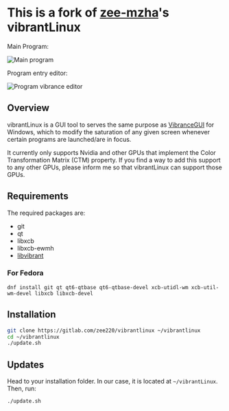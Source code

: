 # This is a fork of [zee-mzha](https://github.com/zee-mzha/vibrantLinux)'s vibrantLinux
Main Program:

![Main program](assets/program.png)

Program entry editor:

![Program vibrance editor](assets/entryeditor.png)

## Overview

vibrantLinux is a GUI tool to serves the same purpose as [VibranceGUI](https://vibrancegui.com/) for Windows, which to modify the saturation of any given screen whenever certain programs are launched/are in focus.

It currently only supports Nvidia and other GPUs that implement the Color Transformation Matrix (CTM) property. If you find a way to add this support to any other GPUs, please inform me so that vibrantLinux can support those GPUs.

## Requirements

The required packages are:

- git
- qt
- libxcb
- libxcb-ewmh
- [libvibrant](https://gitlab.com/Scrumplex/vibrant/)

### For Fedora
`dnf install git qt qt6-qtbase qt6-qtbase-devel xcb-utidl-wm xcb-util-wm-devel libxcb libxcb-devel`

## Installation

```bash
git clone https://gitlab.com/zee220/vibrantlinux ~/vibrantlinux
cd ~/vibrantlinux
./update.sh
```

## Updates

Head to your installation folder. In our case, it is located at `~/vibrantLinux`. Then, run:

```bash
./update.sh
```
